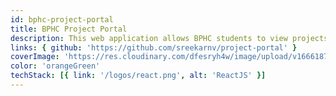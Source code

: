 ```yaml
---
id: bphc-project-portal
title: BPHC Project Portal
description: This web application allows BPHC students to view projects previous projects (offered in previous semesters) and upcoming projects that they register can work on.
links: { github: 'https://github.com/sreekarnv/project-portal' }
coverImage: 'https://res.cloudinary.com/dfesryh4w/image/upload/v1666187678/portfolio/bphc-project-portal.png'
color: 'orangeGreen'
techStack: [{ link: '/logos/react.png', alt: 'ReactJS' }]
---
```

